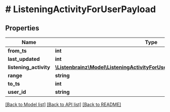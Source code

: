 # # ListeningActivityForUserPayload

## Properties

Name | Type | Description | Notes
------------ | ------------- | ------------- | -------------
**from_ts** | **int** |  |
**last_updated** | **int** |  |
**listening_activity** | [**\Listenbrainz\Model\ListeningActivityForUserPayloadListeningActivityInner[]**](ListeningActivityForUserPayloadListeningActivityInner.md) |  |
**range** | **string** |  |
**to_ts** | **int** |  |
**user_id** | **string** |  |

[[Back to Model list]](../../README.md#models) [[Back to API list]](../../README.md#endpoints) [[Back to README]](../../README.md)
